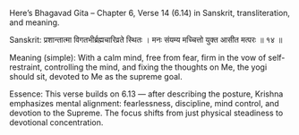 Here’s Bhagavad Gita – Chapter 6, Verse 14 (6.14) in Sanskrit, transliteration, and meaning.

Sanskrit:
प्रशान्तात्मा विगतभीर्ब्रह्मचारिव्रते स्थितः ।
मनः संयम्य मच्चित्तो युक्त आसीत मत्परः ॥ १४ ॥


Meaning (simple):
With a calm mind, free from fear, firm in the vow of self-restraint, controlling the mind, and fixing the thoughts on Me, the yogi should sit, devoted to Me as the supreme goal.

Essence:
This verse builds on 6.13 — after describing the posture, Krishna emphasizes mental alignment: fearlessness, discipline, mind control, and devotion to the Supreme. The focus shifts from just physical steadiness to devotional concentration.
